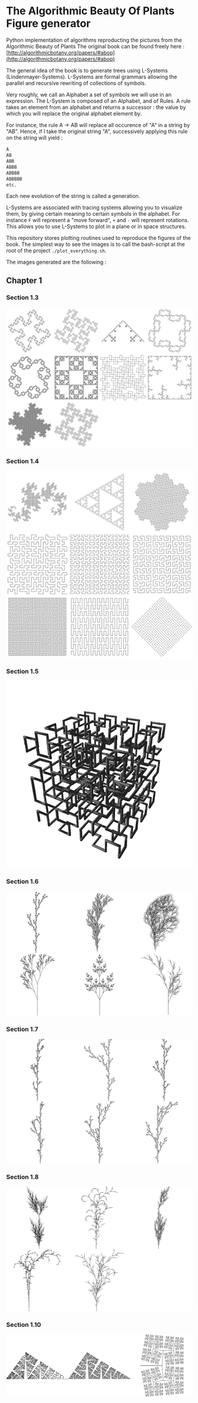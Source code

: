 # The Algorithmic Beauty Of Plants Figure generator
Python implementation of algorithms reproducting the pictures from the Algorithmic Beauty of Plants
The original book can be found freely here : [http://algorithmicbotany.org/papers/#abop](http://algorithmicbotany.org/papers/#abop)

The general idea of the book is to generate trees using L-Systems (Lindenmayer-Systems).
L-Systems are formal grammars allowing the parallel and recursive rewriting of collections of symbols.

Very roughly, we call an Alphabet a set of symbols we will use in an expression. The L-System is composed of an Alphabet, and of Rules.
A rule takes an element from an alphabet and returns a successor : the value by which you will replace the original alphabet element by.

For instance, the rule A -> AB will replace all occurence of "A" in a string by "AB".
Hence, if I take the original string "A", successively applying this rule on the string will yield :

```
A
AB
ABB
ABBB
ABBBB
ABBBBB
etc.
```

Each new evolution of the string is called a generation.

L-Systems are associated with tracing systems allowing you to visualize them, by giving certain meaning to certain symbols in the alphabet. For instance `F` will represent a "move forward", `+` and `-` will represent rotations.
This allows you to use L-Systems to plot in a plane or in space structures.

This repository stores plotting routines used to reproduce the figures of the book.
The simplest way to see the images is to call the bash-script at the root of the project `./plot_everything.sh`.

The images generated are the following :

## Chapter 1
### Section 1.3
![Section 1.3](/figs/mosaic_1.3.png)

### Section 1.4
![Section 1.4](/figs/mosaic_1.4.png)

### Section 1.5
![Section 1.5](/figs/img_1.5.png)

### Section 1.6
![Section 1.6](/figs/mosaic_1.6.png)

### Section 1.7
![Section 1.7](/figs/mosaic_1.7.png)

### Section 1.8
![Section 1.8](/figs/mosaic_1.8.png)

### Section 1.10
![Section 1.10](/figs/mosaic_1.10.png)
